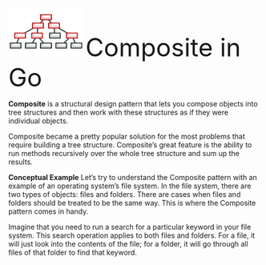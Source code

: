 <img src="composite-mini-2x.png" alt="composite-mini-2x" style="width: 150px; height: 100px;" /> <span style="font-size: 50px;">Composite in Go</span>

**Composite** is a structural design pattern that lets you compose objects into tree structures and then work with these structures as if they were individual objects.

Composite became a pretty popular solution for the most problems that require building a tree structure. Composite’s great feature is the ability to run methods recursively over the whole tree structure and sum up the results.

**Conceptual Example**
Let’s try to understand the Composite pattern with an example of an operating system’s file system. In the file system, there are two types of objects: files and folders. There are cases when files and folders should be treated to be the same way. This is where the Composite pattern comes in handy.

Imagine that you need to run a search for a particular keyword in your file system. This search operation applies to both files and folders. For a file, it will just look into the contents of the file; for a folder, it will go through all files of that folder to find that keyword.

